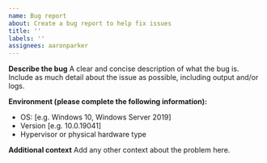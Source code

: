 ```yaml
---
name: Bug report
about: Create a bug report to help fix issues
title: ''
labels: ''
assignees: aaronparker
---
```


**Describe the bug**
A clear and concise description of what the bug is. Include as much detail about the issue as possible, including output and/or logs.

**Environment (please complete the following information):**

- OS: [e.g. Windows 10, Windows Server 2019]
- Version [e.g. 10.0.19041]
- Hypervisor or physical hardware type

**Additional context**
Add any other context about the problem here.
